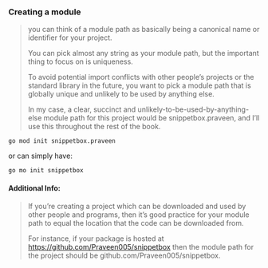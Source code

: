 ### Creating a module

> you can think of a module path as basically being a canonical name or identifier for your project.
>
> You can pick almost any string as your module path, but the important thing to focus on is uniqueness. 
>
> To avoid potential import conflicts with other people’s projects or the standard library in the future, you want to pick a module path that is globally unique and unlikely to be used by anything else.
>
> In my case, a clear, succinct and unlikely-to-be-used-by-anything-else module path for this
project would be snippetbox.praveen, and I’ll use this throughout the rest of the book.

```go mod init snippetbox.praveen```

or can simply have:

```go mo init snippetbox```

#### Additional Info:

> If you’re creating a project which can be downloaded and used by other people and
programs, then it’s good practice for your module path to equal the location that the code
can be downloaded from.
>
> For instance, if your package is hosted at https://github.com/Praveen005/snippetbox then the module path
for the project should be github.com/Praveen005/snippetbox.

